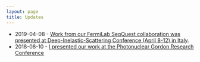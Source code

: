 ```yaml
---
layout: page
title: Updates
---
```


* 2019-04-08 - [Work from our FermiLab SeqQuest collaboration was presented at Deep-Inelastic-Scattering Conference (April 8-12) in Italy](https://npl.illinois.edu/news/story.asp?id=30736). 
* 2018-08-10 - [I presented our work at the  Photonuclear Gordon Research Conference](https://npl.illinois.edu/news/story.asp?id=28849)
